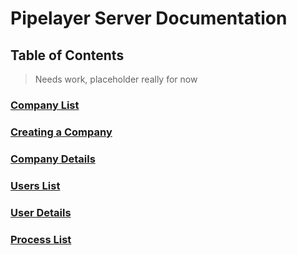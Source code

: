 # Pipelayer Server Documentation

## Table of Contents

> Needs work, placeholder really for now

### [Company List](./companies-list.md)

### [Creating a Company](./company-create.md)

### [Company Details](./company-details.md)

### [Users List](./users-list.md)

### [User Details](./user-details.md)

### [Process List](./process-list.md)

